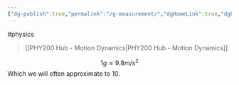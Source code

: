```yaml
---
{"dg-publish":true,"permalink":"/g-measurement/","dgHomeLink":true,"dgPassFrontmatter":false,"dgShowLocalGraph":true}
---
```


#physics 
> [[PHY200 Hub - Motion Dynamics|PHY200 Hub - Motion Dynamics]]

$$
1 g \approx 9.8 m/s^{2}
$$
Which we will often approximate to $10$.